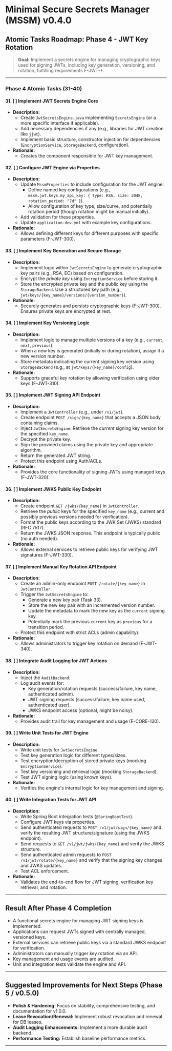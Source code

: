 # Minimal Secure Secrets Manager (MSSM) v0.4.0

## Atomic Tasks Roadmap: Phase 4 - JWT Key Rotation

> **Goal:** Implement a secrets engine for managing cryptographic keys used for signing JWTs, including key generation, versioning, and rotation, fulfilling requirements F-JWT-*.

---

### Phase 4 Atomic Tasks (31-40)

#### 31. [ ] Implement JWT Secrets Engine Core
- **Description:**
    - Create `JwtSecretsEngine.java` implementing `SecretsEngine` (or a more specific interface if applicable).
    - Add necessary dependencies if any (e.g., libraries for JWT creation like `jjwt`).
    - Implement basic structure, constructor injection for dependencies (`EncryptionService`, `StorageBackend`, configuration).
- **Rationale:**
    - Creates the component responsible for JWT key management.

#### 32. [ ] Configure JWT Engine via Properties
- **Description:**
    - Update `MssmProperties` to include configuration for the JWT engine:
        - Define named key configurations (e.g., `mssm.jwt.keys.my_api_key: { type: RSA, size: 2048, rotation_period: "7d" }`).
        - Allow configuration of key type, size/curve, and potentially rotation period (though rotation might be manual initially).
    - Add validation for these properties.
    - Update `application-dev.yml` with example key configurations.
- **Rationale:**
    - Allows defining different keys for different purposes with specific parameters (F-JWT-300).

#### 33. [ ] Implement Key Generation and Secure Storage
- **Description:**
    - Implement logic within `JwtSecretsEngine` to generate cryptographic key pairs (e.g., RSA, EC) based on configuration.
    - Encrypt the *private key* using `EncryptionService` before storing it.
    - Store the encrypted private key and the public key using the `StorageBackend`. Use a structured key path (e.g., `jwt/keys/{key_name}/versions/{version_number}`).
- **Rationale:**
    - Securely generates and persists cryptographic keys (F-JWT-300). Ensures private keys are encrypted at rest.

#### 34. [ ] Implement Key Versioning Logic
- **Description:**
    - Implement logic to manage multiple versions of a key (e.g., `current`, `next`, `previous`).
    - When a new key is generated (initially or during rotation), assign it a new version number.
    - Store metadata indicating the current signing key version using `StorageBackend` (e.g., at `jwt/keys/{key_name}/config`).
- **Rationale:**
    - Supports graceful key rotation by allowing verification using older keys (F-JWT-310).

#### 35. [ ] Implement JWT Signing API Endpoint
- **Description:**
    - Implement a `JwtController` (e.g., under `/v1/jwt`).
    - Create endpoint `POST /sign/{key_name}` that accepts a JSON body containing claims.
    - Inject `JwtSecretsEngine`. Retrieve the *current* signing key version for the specified `key_name`.
    - Decrypt the private key.
    - Sign the provided claims using the private key and appropriate algorithm.
    - Return the generated JWT string.
    - Protect this endpoint using Auth/ACLs.
- **Rationale:**
    - Provides the core functionality of signing JWTs using managed keys (F-JWT-320).

#### 36. [ ] Implement JWKS Public Key Endpoint
- **Description:**
    - Create endpoint `GET /jwks/{key_name}` in `JwtController`.
    - Retrieve the *public* keys for the specified `key_name` (e.g., current and possibly previous versions needed for verification).
    - Format the public keys according to the JWK Set (JWKS) standard (RFC 7517).
    - Return the JWKS JSON response. This endpoint is typically public (no auth needed).
- **Rationale:**
    - Allows external services to retrieve public keys for verifying JWT signatures (F-JWT-330).

#### 37. [ ] Implement Manual Key Rotation API Endpoint
- **Description:**
    - Create an admin-only endpoint `POST /rotate/{key_name}` in `JwtController`.
    - Trigger the `JwtSecretsEngine` to:
        - Generate a new key pair (Task 33).
        - Store the new key pair with an incremented version number.
        - Update the metadata to mark the new key as the `current` signing key.
        - Potentially mark the previous `current` key as `previous` for a transition period.
    - Protect this endpoint with strict ACLs (admin capability).
- **Rationale:**
    - Allows administrators to trigger key rotation on demand (F-JWT-340).

#### 38. [ ] Integrate Audit Logging for JWT Actions
- **Description:**
    - Inject the `AuditBackend`.
    - Log audit events for:
        - Key generation/rotation requests (success/failure, key name, authenticated admin).
        - JWT signing requests (success/failure, key name used, authenticated user).
        - JWKS endpoint access (optional, might be noisy).
- **Rationale:**
    - Provides audit trail for key management and usage (F-CORE-130).

#### 39. [ ] Write Unit Tests for JWT Engine
- **Description:**
    - Write unit tests for `JwtSecretsEngine`.
    - Test key generation logic for different types/sizes.
    - Test encryption/decryption of stored private keys (mocking `EncryptionService`).
    - Test key versioning and retrieval logic (mocking `StorageBackend`).
    - Test JWT signing logic (using known keys).
- **Rationale:**
    - Verifies the engine's internal logic for key management and signing.

#### 40. [ ] Write Integration Tests for JWT API
- **Description:**
    - Write Spring Boot integration tests (`@SpringBootTest`).
    - Configure JWT keys via properties.
    - Send authenticated requests to `POST /v1/jwt/sign/{key_name}` and verify the resulting JWT structure/signature (using the JWKS endpoint).
    - Send requests to `GET /v1/jwt/jwks/{key_name}` and verify the JWKS structure.
    - Send authenticated admin requests to `POST /v1/jwt/rotate/{key_name}` and verify that the signing key changes and JWKS updates.
    - Test ACL enforcement.
- **Rationale:**
    - Validates the end-to-end flow for JWT signing, verification key retrieval, and rotation.

---

## Result After Phase 4 Completion

- A functional secrets engine for managing JWT signing keys is implemented.
- Applications can request JWTs signed with centrally managed, versioned keys.
- External services can retrieve public keys via a standard JWKS endpoint for verification.
- Administrators can manually trigger key rotation via an API.
- Key management and usage events are audited.
- Unit and integration tests validate the engine and API.

---

## Suggested Improvements for Next Steps (Phase 5 / v0.5.0)

- **Polish & Hardening:** Focus on stability, comprehensive testing, and documentation for v1.0.0.
- **Lease Revocation/Renewal:** Implement robust revocation and renewal for DB leases.
- **Audit Logging Enhancements:** Implement a more durable audit backend.
- **Performance Testing:** Establish baseline performance metrics.

---
